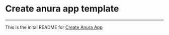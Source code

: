 # Create anura app template
---

This is the inital README for [Create Anura App](https://example.com)
